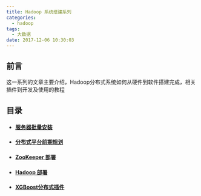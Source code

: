 ```yaml
---
title: Hadoop 系统搭建系列
categories:
  - hadoop
tags:
  - 大数据
date: 2017-12-06 10:30:03
---
```

## 前言

这一系列的文章主要介绍，Hadoop分布式系统如何从硬件到软件搭建完成，相关插件到开发及使用的教程

## 目录

- #### [服务器批量安装](/hadoop/hadoop-servers/)

- #### [分布式平台前期规划](/hadoop/hadoop-planning/)

- #### [ZooKeeper 部署](/hadoop/hadoop-zkp/)

- #### [Hadoop 部署](/hadoop/hadoop-hdp/)

<!--more-->

- #### [XGBoost分布式插件](/hadoop/hadoop-servers/)
